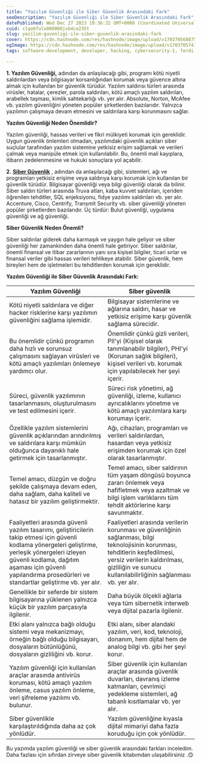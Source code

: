 ```yaml
---
title: "Yazılım Güvenliği ile Siber Güvenlik Arasındaki Fark"
seoDescription: "Yazılım Güvenliği ile Siber Güvenlik Arasındaki Fark"
datePublished: Wed Dec 27 2023 19:36:32 GMT+0000 (Coordinated Universal Time)
cuid: clqo6fulo000008jvb4ce235t
slug: yazilim-guvenligi-ile-siber-guvenlik-arasindaki-fark
cover: https://cdn.hashnode.com/res/hashnode/image/upload/v1703705688754/112801a7-495a-4f94-b5b3-6252b24dbe8f.jpeg
ogImage: https://cdn.hashnode.com/res/hashnode/image/upload/v1703705741859/02f50a6a-19be-4178-bb07-25893caf8c65.jpeg
tags: software-development, developer, hacking, cybersecurity-1, ferdi-birgul

---
```


**1\. Yazılım Güvenliği,** adından da anlaşılacağı gibi, programı kötü niyetli saldırılardan veya bilgisayar korsanlığından korumak veya güvence altına almak için kullanılan bir güvenlik türüdür. Yazılım saldırısı türleri arasında virüsler, hatalar, çerezler, parola saldırıları, kötü amaçlı yazılım saldırıları, arabellek taşması, kimlik sahtekarlığı vb. yer alır. Absolute, Norton, McAfee vb. yazılım güvenliğini yöneten popüler şirketlerden bazılarıdır. Yalnızca yazılımın çalışmaya devam etmesini ve saldırılara karşı korunmasını sağlar.

**Yazılım Güvenliği Neden Önemlidir?**

Yazılım güvenliği, hassas verileri ve fikri mülkiyeti korumak için gereklidir. Uygun güvenlik önlemleri olmadan, yazılımdaki güvenlik açıkları siber suçlular tarafından yazılım sistemine yetkisiz erişim sağlamak ve verileri çalmak veya manipüle etmek için kullanılabilir. Bu, önemli mali kayıplara, itibarın zedelenmesine ve hukuki sonuçlara yol açabilir.

**2\.** [**Siber Güvenlik**](https://www.geeksforgeeks.org/cyber-system-security/) , adından da anlaşılacağı gibi, sistemleri, ağı ve programları yetkisiz erişime veya saldırıya karşı korumak için kullanılan bir güvenlik türüdür. Bilgisayar güvenliği veya bilgi güvenliği olarak da bilinir. Siber saldırı türleri arasında Truva atları, kaba kuvvet saldırıları, içeriden öğrenilen tehditler, SQL enjeksiyonu, fidye yazılımı saldırıları vb. yer alır. Accenture, Cisco, Centrify, Transmit Security vb. siber güvenliği yöneten popüler şirketlerden bazılarıdır. Üç türdür: Bulut güvenliği, uygulama güvenliği ve ağ güvenliği.

**Siber Güvenlik Neden Önemli?**

Siber saldırılar giderek daha karmaşık ve yaygın hale geliyor ve siber güvenliği her zamankinden daha önemli hale getiriyor. Siber saldırılar, önemli finansal ve itibar zararlarının yanı sıra kişisel bilgiler, ticari sırlar ve finansal veriler gibi hassas verileri tehlikeye atabilir. Siber güvenlik, hem bireyleri hem de işletmeleri bu tehditlerden korumak için gereklidir.

**Yazılım Güvenliği ile Siber Güvenlik Arasındaki Fark:**

| **Yazılım Güvenliği** | **Siber güvenlik** |
| --- | --- |
| Kötü niyetli saldırılara ve diğer hacker risklerine karşı yazılımın güvenliğini sağlama işlemidir. | Bilgisayar sistemlerine ve ağlarına saldırı, hasar ve yetkisiz erişime karşı güvenlik sağlama sürecidir. |
| Bu önemlidir çünkü programın daha hızlı ve sorunsuz çalışmasını sağlayan virüsleri ve kötü amaçlı yazılımları önlemeye yardımcı olur. | Önemlidir çünkü gizli verileri, PII'yi (Kişisel olarak tanımlanabilir bilgiler), PHI'yi (Korunan sağlık bilgileri), kişisel verileri vb. korumak için yapılabilecek her şeyi içerir. |
| Süreci, güvenlik yazılımının tasarlanmasını, oluşturulmasını ve test edilmesini içerir. | Süreci risk yönetimi, ağ güvenliği, izleme, kullanıcı ayrıcalıklarını yönetme ve kötü amaçlı yazılımlara karşı korumayı içerir. |
| Özellikle yazılım sistemlerini güvenlik açıklarından arındırılmış ve saldırılara karşı mümkün olduğunca dayanıklı hale getirmek için tasarlanmıştır. | Ağı, cihazları, programları ve verileri saldırılardan, hasardan veya yetkisiz erişimden korumak için özel olarak tasarlanmıştır. |
| Temel amacı, düzgün ve doğru şekilde çalışmaya devam eden, daha sağlam, daha kaliteli ve hatasız bir yazılım geliştirmektir. | Temel amacı, siber saldırının tüm yaşam döngüsü boyunca zararı önlemek veya hafifletmek veya azaltmak ve bilgi işlem varlıklarını tüm tehdit aktörlerine karşı savunmaktır. |
| Faaliyetleri arasında güvenli yazılım tasarımı, geliştiricilerin takip etmesi için güvenli kodlama yönergeleri geliştirme, yerleşik yönergeleri izleyen güvenli kodlama, dağıtım aşaması için güvenli yapılandırma prosedürleri ve standartlar geliştirme vb. yer alır. | Faaliyetleri arasında verilerin korunması ve güvenliğinin sağlanması, bilgi teknolojisinin korunması, tehditlerin keşfedilmesi, yersiz verilerin kaldırılması, gizliliğin ve sunucu kullanılabilirliğinin sağlanması vb. yer alır. |
| Genellikle bir seferde bir sistem bilgisayarına yüklenen yalnızca küçük bir yazılım parçasıyla ilgilenir. | Daha büyük ölçekli ağlarla veya tüm sibernetik interweb veya dijital pazarla ilgilenir. |
| Etki alanı yalnızca bağlı olduğu sistemi veya mekanizmayı, örneğin bağlı olduğu bilgisayarı, dosyaların bütünlüğünü, dosyaların gizliliğini vb. korur. | Etki alanı, siber alandaki yazılım, veri, kod, teknoloji, donanım, hem dijital hem de analog bilgi vb. gibi her şeyi korur. |
| Yazılım güvenliği için kullanılan araçlar arasında antivirüs koruması, kötü amaçlı yazılım önleme, casus yazılım önleme, veri şifreleme yazılımı vb. bulunur. | Siber güvenlik için kullanılan araçlar arasında güvenlik duvarları, davranış izleme katmanları, çevrimiçi yedekleme sistemleri, ağ tabanlı kısıtlamalar vb. yer alır. |
| Siber güvenlikle karşılaştırıldığında daha az çok yönlüdür. | Yazılım güvenliğine kıyasla dijital mimariyi daha fazla koruduğu için çok yönlüdür. |

Bu yazımda yazılım güvenliği ve siber güvenlik arasındaki farkları inceledim. Daha fazlası için sıfırdan zirveye siber güvenlik kitabımdan ulaşabilirsiniz .😊